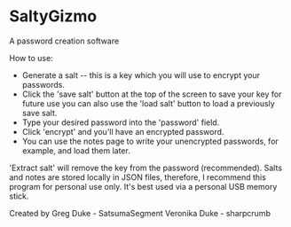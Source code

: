 # SaltyGizmo
A password creation software


How to use:

- Generate a salt -- this is a key which you will use to encrypt your passwords.
- Click the 'save salt' button at the top of the screen to save your key for future use you can also use the 'load salt' button to load a previously save salt.
- Type your desired password into the 'password' field.
- Click 'encrypt' and you'll have an encrypted password.
- You can use the notes page to write your unencrypted passwords, for example, and load them later.

'Extract salt' will remove the key from the password (recommended).
Salts and notes are stored locally in JSON files, therefore, I recommend this program for personal use only. It's best used via a personal USB memory stick.

Created by
Greg Duke - SatsumaSegment
Veronika Duke - sharpcrumb

